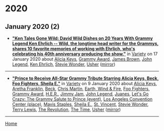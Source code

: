 # 2020

## January 2020 (2)

 - [**"Ken Tales Gone Wild: David Wild Dishes on 20 Years With Grammy Legend Ken Ehrlich -- Wild, the longtime head writer for the Grammys, shares 10 favorite memories of working with Ehrlich, who's celebrating his 40th anniversary producing the show."**](https://variety.com/2020/music/news/david-wild-tells-tales-ken-ehrlich-grammys-1203471739/) in [Variety](https://variety.com/) on 17 January 2020 about [Alicia Keys](../../topics/alicia-keys/index.md), [Grammy Award](../../topics/grammy-award/index.md), [James Brown](../../topics/james-brown/index.md), [John Legend](../../topics/john-legend/index.md), [Ken Ehrlich](../../topics/ken-ehrlich/index.md), [Stevie Wonder](../../topics/stevie-wonder/index.md), [Usher](../../topics/usher/index.md) ([mirror](https://web.archive.org/web/*/https://variety.com/2020/music/news/david-wild-tells-tales-ken-ehrlich-grammys-1203471739/))

----

 - [**"Prince to Receive All-Star Grammy Tribute Starring Alicia Keys, Beck, Foo Fighters, Sheila E."**](https://variety.com/2020/music/news/prince-all-star-grammy-tribute-alicia-keys-beck-sheila-e-the-time-1203461660/) in [Variety](https://variety.com/) on 9 January 2020 about [Alicia Keys](../../topics/alicia-keys/index.md), [Aretha Franklin](../../topics/aretha-franklin/index.md), [Beck](../../topics/beck/index.md), [Chris Martin](../../topics/chris-martin/index.md), [Earth, Wind & Fire](../../topics/earth-wind-fire/index.md), [Foo Fighters](../../topics/foo-fighters/index.md), [Grammy Award](../../topics/grammy-award/index.md), [H.E.R.](../../topics/h-e-r/index.md), [Jimmy Jam](../../topics/jimmy-jam/index.md), [John Legend](../../topics/john-legend/index.md), [Juanes](../../topics/juanes/index.md), [Let's Go Crazy: The Grammy Salute to Prince (event)](../../topics/event/let-s-go-crazy-the-grammy-salute-to-prince/index.md), [Los Angeles Convention Center (place)](../../topics/place/los-angeles-convention-center/index.md), [Mavis Staples](../../topics/mavis-staples/index.md), [Sheila E.](../../topics/sheila-e/index.md), [St. Vincent](../../topics/st-vincent/index.md), [Stevie Wonder](../../topics/stevie-wonder/index.md), [Terry Lewis](../../topics/terry-lewis/index.md), [The Revolution](../../topics/the-revolution/index.md), [The Time](../../topics/the-time/index.md), [Usher](../../topics/usher/index.md) ([mirror](https://web.archive.org/web/*/https://variety.com/2020/music/news/prince-all-star-grammy-tribute-alicia-keys-beck-sheila-e-the-time-1203461660/))

----

[Home](../)
